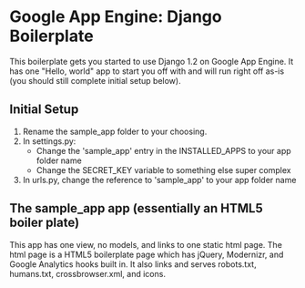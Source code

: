 # Google App Engine: Django Boilerplate
This boilerplate gets you started to use Django 1.2 on Google App Engine. It has one "Hello, world" app to start you off with and will run right off as-is (you should still complete initial setup below). 

## Initial Setup
1. Rename the sample_app folder to your choosing.
2. In settings.py:
    - Change the 'sample_app' entry in the INSTALLED_APPS to your app folder name
    - Change the SECRET_KEY variable to something else super complex
3. In urls.py, change the reference to 'sample_app' to your app folder name

## The sample_app app (essentially an HTML5 boiler plate)
This app has one view, no models, and links to one static html page. The html page is a HTML5 boilerplate page which has jQuery, Modernizr, and Google Analytics hooks built in. It also links and serves robots.txt, humans.txt, crossbrowser.xml, and icons.
